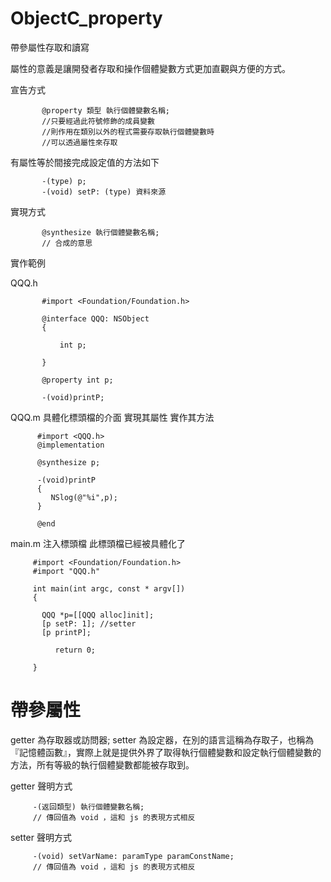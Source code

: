 # ObjectC_property
帶參屬性存取和讀寫

屬性的意義是讓開發者存取和操作個體變數方式更加直觀與方便的方式。

宣告方式

           @property 類型 執行個體變數名稱;
           //只要經過此符號修飾的成員變數
           //則作用在類別以外的程式需要存取執行個體變數時
           //可以透過屬性來存取
         
有屬性等於間接完成設定值的方法如下

           -(type) p;
           -(void) setP: (type) 資料來源

實現方式

           @synthesize 執行個體變數名稱;
           // 合成的意思
           
    
實作範例

QQQ.h

           #import <Foundation/Foundation.h>
           
           @interface QQQ: NSObject
           {
           
               int p;
           
           }
           
           @property int p;
           
           -(void)printP;

QQQ.m
具體化標頭檔的介面
實現其屬性
實作其方法

          #import <QQQ.h>
          @implementation
          
          @synthesize p;
          
          -(void)printP
          {
             NSlog(@"%i",p);
          }
          
          @end

main.m
注入標頭檔
此標頭檔已經被具體化了

         #import <Foundation/Foundation.h>
         #import "QQQ.h"
         
         int main(int argc, const * argv[])
         {
           
           QQQ *p=[[QQQ alloc]init];
           [p setP: 1]; //setter 
           [p printP];
                      
              return 0;     
         
         }

# 帶參屬性

getter 為存取器或訪問器; setter 為設定器，在別的語言這稱為存取子，也稱為『記憶體函數』，實際上就是提供外界了取得執行個體變數和設定執行個體變數的方法，所有等級的執行個體變數都能被存取到。

getter 聲明方式

         -(返回類型) 執行個體變數名稱;
         // 傳回值為 void ，這和 js 的表現方式相反


setter 聲明方式

         -(void) setVarName: paramType paramConstName;
         // 傳回值為 void ，這和 js 的表現方式相反

